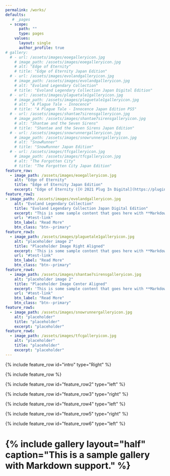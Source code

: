 ```yaml
---
permalink: /works/
defaults:
   # _pages
  - scope:
      path: ""
      type: pages
    values:
      layout: single
      author_profile: true
# gallery:
  # - url: /assets/images/eoegalleryicon.jpg
    # image_path: /assets/images/eoegalleryicon.jpg
    # alt: "Edge of Eternity"
    # title: "Edge of Eternity Japan Edition"
  # - url: /assets/images/evolandgalleryicon.jpg
    # image_path: /assets/images/evolandgalleryicon.jpg
    # alt: "Evoland Legendary Collection"
    # title: "Evoland Legendary Collection Japan Digital Edition"
  # - url: /assets/images/plaguetale1galleryicon.jpg
    # image_path: /assets/images/plaguetale1galleryicon.jpg
    # alt: "A Plague Tale - Innocence"
    # title: "A Plague Tale - Innocence Japan Edition PS5"
  # - url: /assets/images/shantae7sirensgalleryicon.jpg
    # image_path: /assets/images/shantae7sirensgalleryicon.jpg
    # alt: "Shantae and the Seven Sirens"
    # title: "Shantae and the Seven Sirens Japan Edition"
  # - url: /assets/images/snowrunnergalleryicon.jpg
    # image_path: /assets/images/snowrunnergalleryicon.jpg
    # alt: "SnowRunner"
    # title: "SnowRunner Japan Edition"
  # - url: /assets/images/tfcgalleryicon.jpg
    # image_path: /assets/images/tfcgalleryicon.jpg
    # alt: "The Forgotten City"
    # title: "The Forgotten City Japan Edition"
feature_row:
  - image_path: /assets/images/eoegalleryicon.jpg
    alt: "Edge of Eternity"
    title: "Edge of Eternity Japan Edition"
    excerpt: "Edge of Eternity ([© 2021 Plug In Digital](https://plugindigital.com/ )) game localization & release planning, including full Japanese voiceover work."
feature_row2:
- image_path: /assets/images/evolandgalleryicon.jpg
    alt: "Evoland Legendary Collection"
    title: "Evoland Legendary Collection Japan Digital Edition"
    excerpt: "This is some sample content that goes here with **Markdown** formatting."
    url: "#test-link"
    btn_label: "Read More"
    btn_class: "btn--primary"
feature_row3:
  - image_path: /assets/images/plaguetale1galleryicon.jpg
    alt: "placeholder image 2"
    title: "Placeholder Image Right Aligned"
    excerpt: 'This is some sample content that goes here with **Markdown** formatting. Right aligned with `type="right"`'
    url: "#test-link"
    btn_label: "Read More"
    btn_class: "btn--primary"
feature_row4:
  - image_path: /assets/images/shantae7sirensgalleryicon.jpg
    alt: "placeholder image 2"
    title: "Placeholder Image Center Aligned"
    excerpt: 'This is some sample content that goes here with **Markdown** formatting. Centered with `type="center"`'
    url: "#test-link"
    btn_label: "Read More"
    btn_class: "btn--primary"
feature_row5:
  - image_path: /assets/images/snowrunnergalleryicon.jpg
	alt: "placeholder"
	title: "placeholder"
	excerpt: "placeholder"
feature_row6:
  - image_path: /assets/images/tfcgalleryicon.jpg
	alt: "placeholder"
	title: "placeholder"
	excerpt: "placeholder"
---
```


{% include feature_row id="intro" type="Right" %}

{% include feature_row %}

{% include feature_row id="feature_row2" type="left" %}

{% include feature_row id="feature_row3" type="right" %}

{% include feature_row id="feature_row4" type="left" %}

{% include feature_row id="feature_row5" type="right" %}

{% include feature_row id="feature_row6" type="left" %}

# {% include gallery layout="half" caption="This is a sample gallery with **Markdown support**." %}

